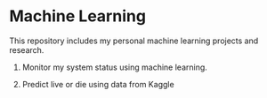 # Machine Learning
This repository includes my personal machine learning projects and research. 

1. Monitor my system status using machine learning.

2. Predict live or die using data from Kaggle
